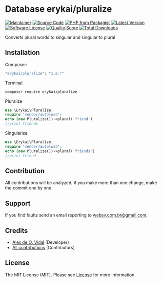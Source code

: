 # Database erykai/pluralize
[![Maintainer](http://img.shields.io/badge/maintainer-@alexdeovidal-blue.svg?style=flat-square)](https://instagram.com/alexdeovidal)
[![Source Code](http://img.shields.io/badge/source-erykai/pluralize-blue.svg?style=flat-square)](https://github.com/erykai/pluralize)
[![PHP from Packagist](https://img.shields.io/packagist/php-v/erykai/pluralize.svg?style=flat-square)](https://packagist.org/packages/erykai/pluralize)
[![Latest Version](https://img.shields.io/github/release/erykai/pluralize.svg?style=flat-square)](https://github.com/erykai/pluralize/releases)
[![Software License](https://img.shields.io/badge/license-MIT-brightgreen.svg?style=flat-square)](LICENSE)
[![Quality Score](https://img.shields.io/scrutinizer/g/erykai/pluralize.svg?style=flat-square)](https://scrutinizer-ci.com/g/erykai/pluralize)
[![Total Downloads](https://img.shields.io/packagist/dt/erykai/pluralize.svg?style=flat-square)](https://packagist.org/packages/erykai/pluralize)

Converts plural words to singular and singular to plural


## Installation

Composer:

```bash
"erykai/pluralize": "1.0.*"
```

Terminal

```bash
composer require erykai/pluralize
```

Pluralize

```php
use \Erykai\Pluralize;
require "vendor/autoload";
echo (new Pluralize())->plural('friend')
//print friends
```

Singularize

```php
use \Erykai\Pluralize;
require "vendor/autoload";
echo (new Pluralize())->plural('friends')
//print friend
```


## Contribution

All contributions will be analyzed, if you make more than one change, make the commit one by one.

## Support


If you find faults send an email reporting to webav.com.br@gmail.com.

## Credits

- [Alex de O. Vidal](https://github.com/alexdeovidal) (Developer)
- [All contributions](https://github.com/erykai/pluralize/contributors) (Contributors)

## License

The MIT License (MIT). Please see [License](https://github.com/erykai/pluralize/LICENSE) for more information.
